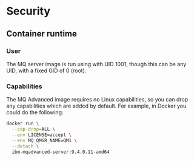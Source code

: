 # Security

## Container runtime

### User

The MQ server image is run using with UID 1001, though this can be any UID, with a fixed GID of 0 (root).

### Capabilities

The MQ Advanced image requires no Linux capabilities, so you can drop any capabilities which are added by default.  For example, in Docker you could do the following:

```sh
docker run \
  --cap-drop=ALL \
  --env LICENSE=accept \
  --env MQ_QMGR_NAME=QM1 \
  --detach \
  ibm-mqadvanced-server:9.4.0.11-amd64
```
